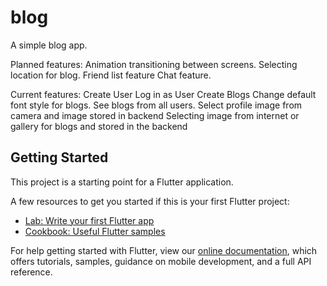 # blog

A simple blog app.

Planned features:
Animation transitioning between screens.
Selecting location for blog.
Friend list feature
Chat feature. 

Current features:
Create User
Log in as User
Create Blogs
Change default font style for blogs. 
See blogs from all users.
Select profile image from camera and image stored in backend
Selecting image from internet or gallery for blogs and stored in the backend


## Getting Started

This project is a starting point for a Flutter application.

A few resources to get you started if this is your first Flutter project:

- [Lab: Write your first Flutter app](https://flutter.dev/docs/get-started/codelab)
- [Cookbook: Useful Flutter samples](https://flutter.dev/docs/cookbook)

For help getting started with Flutter, view our
[online documentation](https://flutter.dev/docs), which offers tutorials,
samples, guidance on mobile development, and a full API reference.
